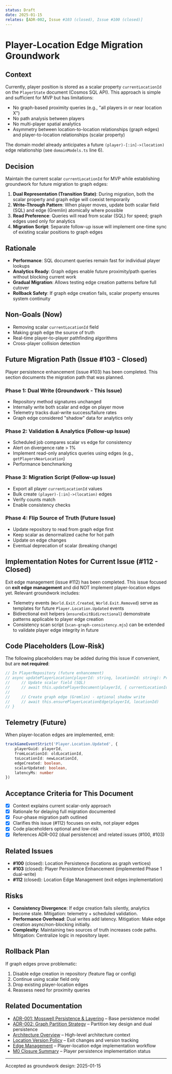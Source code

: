 ```yaml
---
status: Draft
date: 2025-01-15
relates: [ADR-002, Issue #103 (closed), Issue #100 (closed)]
---
```


# Player-Location Edge Migration Groundwork

## Context

Currently, player position is stored as a scalar property `currentLocationId` on the `PlayerState` document (Cosmos SQL API). This approach is simple and sufficient for MVP but has limitations:

- No graph-based proximity queries (e.g., "all players in or near location X")
- No path analysis between players
- No multi-player spatial analytics
- Asymmetry between location-to-location relationships (graph edges) and player-to-location relationships (scalar property)

The domain model already anticipates a future `(player)-[:in]->(location)` edge relationship (see `domainModels.ts` line 6).

## Decision

Maintain the current scalar `currentLocationId` for MVP while establishing groundwork for future migration to graph edges:

1. **Dual Representation (Transition State)**: During migration, both the scalar property and graph edge will coexist temporarily
2. **Write-Through Pattern**: When player moves, update both scalar field (SQL) and edge (Gremlin) atomically where possible
3. **Read Preference**: Queries will read from scalar (SQL) for speed; graph edges used only for analytics
4. **Migration Script**: Separate follow-up issue will implement one-time sync of existing scalar positions to graph edges

## Rationale

- **Performance**: SQL document queries remain fast for individual player lookups
- **Analytics Ready**: Graph edges enable future proximity/path queries without blocking current work
- **Gradual Migration**: Allows testing edge creation patterns before full cutover
- **Rollback Safety**: If graph edge creation fails, scalar property ensures system continuity

## Non-Goals (Now)

- Removing scalar `currentLocationId` field
- Making graph edge the source of truth
- Real-time player-to-player pathfinding algorithms
- Cross-player collision detection

## Future Migration Path (Issue #103 - Closed)

Player persistence enhancement (issue #103) has been completed. This section documents the migration path that was planned.

### Phase 1: Dual Write (Groundwork - This Issue)

- Repository method signatures unchanged
- Internally write both scalar and edge on player move
- Telemetry tracks dual-write success/failure rates
- Graph edge considered "shadow" data for analytics only

### Phase 2: Validation & Analytics (Follow-up Issue)

- Scheduled job compares scalar vs edge for consistency
- Alert on divergence rate > 1%
- Implement read-only analytics queries using edges (e.g., `getPlayersNearLocation`)
- Performance benchmarking

### Phase 3: Migration Script (Follow-up Issue)

- Export all player `currentLocationId` values
- Bulk create `(player)-[:in]->(location)` edges
- Verify counts match
- Enable consistency checks

### Phase 4: Flip Source of Truth (Future Issue)

- Update repository to read from graph edge first
- Keep scalar as denormalized cache for hot path
- Update on edge changes
- Eventual deprecation of scalar (breaking change)

## Implementation Notes for Current Issue (#112 - Closed)

Exit edge management (issue #112) has been completed. This issue focused on **exit edge management** and did NOT implement player-location edges yet. Relevant groundwork includes:

- Telemetry events (`World.Exit.Created`, `World.Exit.Removed`) serve as templates for future `Player.Location.Updated` events
- Bidirectional exit helpers (`ensureExitBidirectional`) demonstrate patterns applicable to player edge creation
- Consistency scan script (`scan-graph-consistency.mjs`) can be extended to validate player edge integrity in future

## Code Placeholders (Low-Risk)

The following placeholders may be added during this issue if convenient, but are **not required**:

```typescript
// In PlayerRepository (future enhancement)
// async updatePlayerLocation(playerId: string, locationId: string): Promise<void> {
//     // Update scalar field (SQL)
//     // await this.updatePlayerDocument(playerId, { currentLocationId: locationId })
//
//     // Create graph edge (Gremlin) - optional shadow write
//     // await this.ensurePlayerLocationEdge(playerId, locationId)
// }
```

## Telemetry (Future)

When player-location edges are implemented, emit:

```typescript
trackGameEventStrict('Player.Location.Updated', {
    playerGuid: playerId,
    fromLocationId: oldLocationId,
    toLocationId: newLocationId,
    edgeCreated: boolean,
    scalarUpdated: boolean,
    latencyMs: number
})
```

## Acceptance Criteria for This Document

- [x] Context explains current scalar-only approach
- [x] Rationale for delaying full migration documented
- [x] Four-phase migration path outlined
- [x] Clarifies this issue (#112) focuses on exits, not player edges
- [x] Code placeholders optional and low-risk
- [x] References ADR-002 (dual persistence) and related issues (#100, #103)

## Related Issues

- **#100** (closed): Location Persistence (locations as graph vertices)
- **#103** (closed): Player Persistence Enhancement (implemented Phase 1 dual-write)
- **#112** (closed): Location Edge Management (exit edges implementation)

## Risks

- **Consistency Divergence**: If edge creation fails silently, analytics become stale. Mitigation: telemetry + scheduled validation.
- **Performance Overhead**: Dual writes add latency. Mitigation: Make edge creation async/non-blocking initially.
- **Complexity**: Maintaining two sources of truth increases code paths. Mitigation: Centralize logic in repository layer.

## Rollback Plan

If graph edges prove problematic:

1. Disable edge creation in repository (feature flag or config)
2. Continue using scalar field only
3. Drop existing player-location edges
4. Reassess need for proximity queries

## Related Documentation

-   [ADR-001: Mosswell Persistence & Layering](./ADR-001-mosswell-persistence-layering.md) – Base persistence model
-   [ADR-002: Graph Partition Strategy](./ADR-002-graph-partition-strategy.md) – Partition key design and dual persistence
-   [Architecture Overview](../architecture/overview.md) – High-level architecture context
-   [Location Version Policy](../architecture/location-version-policy.md) – Exit changes and version tracking
-   [Edge Management](../developer-workflow/edge-management.md) – Player-location edge implementation workflow
-   [M0 Closure Summary](../milestones/M0-closure-summary.md) – Player persistence implementation status

---

Accepted as groundwork design: 2025-01-15
